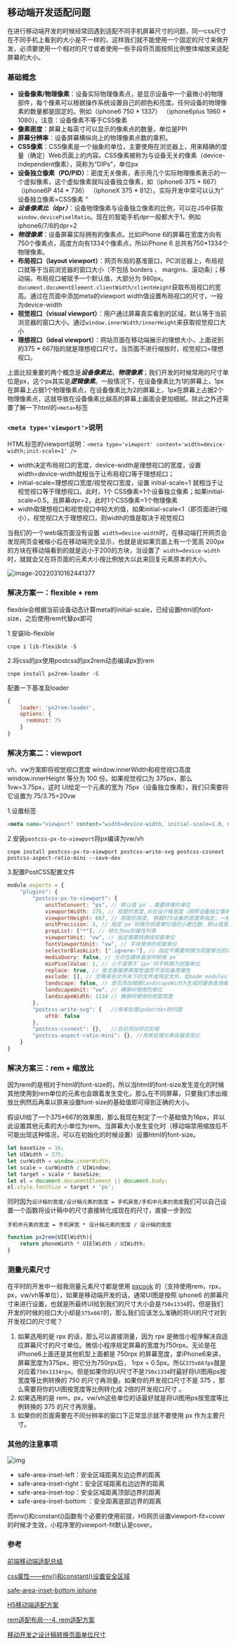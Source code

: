 ## 移动端开发适配问题

在进行移动端开发的时候经常回遇到适配不同手机屏幕尺寸的问题，同一css尺寸在不同手机上看到的大小是不一样的，这样我们就不能使用一个固定的尺寸来做开发，必须要使用一个相对的尺寸或者使用一些手段将页面按照比例整体缩放来适配屏幕的大小。

### 基础概念

+ **设备像素/物理像素**：设备实际物理像素点，是显示设备中一个最微小的物理部件，每个像素可以根据操作系统设置自己的颜色和亮度。任何设备的物理像素的数量都是固定的。例如（iphone6 750 * 1337） （iphone6plus 1960 * 1080）。注意：设备像素不等于CSS像素
+ **像素密度**：屏幕上每英寸可以显示的像素点的数量，单位是PPI
+ **屏幕分辨率**：设备屏幕横纵向上的物理像素点数的乘积。
+ **CSS像素**：CSS像素是一个抽象的单位，主要使用在浏览器上，用来精确的度量（确定）Web页面上的内容。CSS像素被称为与设备无关的像素（device-independent像素），简称为“DIPs”，单位px
+ **设备独立像素（PD/PID）**：密度无关像素，表示用几个实际物理像素表示的一个虚拟像素，这个虚拟像素就叫设备独立像素，如（iphone6 375 * 667） （iphone6P 414 * 736） （iphoneX 375 * 812）。实际开发中常可以认为“ 设备独立像素=CSS像素 ”
+ ***设备像素比（dpr）***：设备物理像素与设备独立像素的比例，可以在JS中获取`window.devicePixelRatio`。现在的智能手机dpr一般都大于1，例如iphone6/7/8的dpr=2
+ ***物理像素***：设备屏幕实际拥有的像素点。比如iPhone 6的屏幕在宽度方向有750个像素点，高度方向有1334个像素点，所以iPhone 6 总共有750*1334个物理像素。
+ **布局视口（layout viewport）**：网页布局的基准窗口，PC浏览器上，布局视口就等于当前浏览器的窗口大小（不包括 borders 、 margins、滚动条）；移动端，布局视口被赋予一个默认值，大部分为 980px。`document.documentElement.clientWidth/clientHeight`获取布局视口的宽高。通过在页面中添加meta的viewport width值设置布局视口的尺寸，一般为device-width
+ **视觉视口（visual viewport）**：用户通过屏幕真实看到的区域，默认等于当前浏览器的窗口大小。通过`window.innerWidth/innerHeight`来获取视觉视口大小
+ **理想视口（ideal viewport）**：网站页面在移动端展示的理想大小，上面说到的375 * 667指的就是理想视口尺寸。当页面不进行缩放时，视觉视口=理想视口。

上面比较重要的两个概念是***设备像素比***，***物理像素***；我们开发的时候常用的尺寸单位是px，这个px其实是***逻辑像素***。一般情况下，在设备像素比为1的屏幕上，1px在屏幕上占据1个物理像素点，在设备像素比为2的屏幕上，1px在屏幕上占据2个物理像素点，这就导致在设备像素比越高的屏幕上画面会更加细腻。除此之外还需要了解一下html的`<meta>`标签

### `<meta type='viewport'>`说明

HTML标签的viewport说明：`<meta type='viewport' content='width=device-width;init-scale=1' />`

+ width决定布局视口的宽度，device-width是理想视口的宽度，设置 width=device-width就相当于让布局视口等于理想视口；
+ initial-scale=理想视口宽度/视觉视口宽度，设置 initial-scale=1 就相当于让视觉视口等于理想视口。此时，1个 CSS像素=1个设备独立像素；如果initial-scale=0.5，且屏幕dpr=2，此时1个CSS像素=1个物理像素
+ width取理想视口和视觉视口中较大的值，如果initial-scale<1（即页面进行缩小），视觉视口大于理想视口，则width的值是取决于视觉视口

当我们的一个web端页面没有设置` width=device-width`时，在移动端打开网页会发现网页会被缩小后在移动端完全显示，也就是说如果页面上有一个宽高 200px的方块在移动端看到的就是远小于200的方块，当设置了` width=device-width`时，就就会又在将页面的元素大小按比例放大以此来回复元素原本的大小。

![image-20220310162441377](移动端开发适配问题/image-20220310162441377.png)



### 解决方案一：flexible + rem

flexible会根据当前设备动态计算meta的initial-scale，已经设置html的font-size，之后使用rem代替px即可

1.安装lib-flexible

```shell
cnpm i lib-flexible -S
```

2.将css的px使用postcss的px2rem动态编译px到rem

```shell
cnpm install px2rem-loader -S
```

配置一下基准及loader

```js
{
    loader: 'px2rem-loader',
    options: {
      remUnit: 75
    }
}
```



### 解决方案二：viewport

vh、vw方案即将视觉视口宽度 window.innerWidth和视觉视口高度 window.innerHeight 等分为 100 份。如果视觉视口为 375px，那么 1vw=3.75px，这时 UI给定一个元素的宽为 75px（设备独立像素），我们只需要将它设置为 75/3.75=20vw

1.设置标签

```html
<meta name="viewport" content="width=device-width, initial-scale=1.0, maximum-scale=1.0, user-scalable=0">
```

2.安装`postcss-px-to-viewport`将px编译为vw/vh

```shell
cnpm install postcss-px-to-viewport postcss-write-svg postcss-cssnext postcss-aspect-ratio-mini --save-dev
```

3.配置PostCSS配置文件

```js
module.exports = {
    "plugins": {
        "postcss-px-to-viewport": {
            unitToConvert: "px", // 默认值`px`，需要转换的单位
            viewportWidth: 375, // 视窗的宽度,对应设计稿宽度（按照设备独立像素的设计稿，如果设计稿是750，此处也应该是750）
            viewportHeight: 667, // 视窗的高度, 根据375设备的宽度来指定，一般是667，也可不配置
            unitPrecision: 3, // 指定`px`转换为视窗单位值的小数位数，默认值是5
            propList: ["*"], // 转化为vw的属性列表
            viewportUnit: "vw", // 指定需要转换成视窗单位
            fontViewportUnit: "vw", // 字体使用的视窗单位
            selectorBlaskList: [".ignore-"], // 指定不需要转换为视窗单位的类
            mediaQuery: false, // 允许在媒体查询中转换`px`
            minPixelValue: 1, // 小于或等于`1px`时不转换为视窗单位
            replace: true, // 是否直接更换属性值而不添加备用属性
            exclude: [], // 忽略某些文件夹下的文件或特定文件，如node_modules
            landscape: false, // 是否添加根据landscapeWidth生成的媒体查询条件 @media (orientation: landscape)
            landscapeUnit: "vw", // 横屏时使用的单位
            landscapeWidth: 1134 // 横屏时使用的视窗宽度
        },
        "postcss-write-svg": {   //用来处理1pxborder的问题
            uft8: false
        },
        "postcss-cssnext": {},   //自动添加样式前缀
        "postcss-aspect-ratio-mini": {}, //用来处理元素容器宽高比
    }
}
```



### 解决方案三：rem + 缩放比

因为rem的是相对于html的font-size的，所以当html的font-size发生变化的时候其他使用到rem单位的元素也会跟着发生变化，那么在不同屏幕，只要我们求出缩放比例然后再乘以原来设置font-size的基础值即可得到正确的大小。

假设UI给了一个375*667的效果图，那么我现在制定了一个基础值为16px，并以此设置其他元素的大小单位为rem。当屏幕大小发生变化时（移动端禁用缩放后不可能出现这种情况，可以在初始化的时候设置）设置html的font-size。

```js
let baseSize = 16;
let UIWidth = 375;
let curWidth = window.innerWidth;
let scale = curWindth / UIWindow;
let target = scale * baseSize;
let el = document.documentElement || document.body;
el.style.fontSize = target + 'px';
```

同时因为`设计稿的宽度/设计稿元素的宽度 = 手机屏宽/手机中元素的宽度`我们可以自己设置一个函数将设计稿中的尺寸直接转化成现在的尺寸，直接一步到位

`手机中元素的宽度 = 手机屏宽 * 设计稿元素的宽度 / 设计稿的宽度 `

```js
function px2rem(UIElWidth){
    return phoneWidth * UIElWidth / UIWidth;
}
```



### 测量元素尺寸

在平时的开发中一般我测量元素尺寸都是使用 [pxcook](https://www.fancynode.com.cn/pxcook) 的（支持使用rem，rpx，px，vw/vh等单位），如果是移动端开发的话，通常UI图是按照 iphone6 的屏幕尺寸来进行设置，也就是所最终UI给到我们的尺寸大小会是`750x1334`的，但是我们开发的时候的视口大小却是`375x667`的，那么我们应该怎么准确的将UI的尺寸对到开发视口的尺寸呢？

1. 如果选用的是 rpx 的话，那么可以直接测量，因为 rpx 是微信小程序解决自适应屏幕尺寸的尺寸单位。微信小程序规定屏幕的宽度为750rpx。无论是在iPhone6上面还是其他机型上面都是 750rpx 的屏幕宽度，拿iPhone6来讲，屏幕宽度为375px，把它分为750rpx后， 1rpx = 0.5px。所以`375x667px`就是对应着`750x1334rpx`。但是如果你的UI尺寸不是`750x1334`时最好将UI图用ps按宽度等比例转换的 750 的尺寸再测量。如果你的开发视口尺寸不是 375 ，那么需要将你的UI图按宽度等比例转化成 2倍的开发视口尺寸 。
2. 如果选用的是 rem，px，vw/vh这些单位的话最好就是将UI图用ps按宽度等比例转换的 375 的尺寸再测量。
3. 如果你的页面需要在不同分辨率的窗口下正常显示就不要使用 px 作为主要尺寸。



### 其他的注意事项

![img](移动端开发适配问题/4fdc2e079dec8f5040b1b18eaa1627de.png)

- safe-area-inset-left：安全区域距离左边边界的距离
- safe-area-inset-right：安全区域距离右边边界的距离
- safe-area-inset-top：安全区域距离顶部边界的距离
- safe-area-inset-bottom ：安全距离底部边界的距离

而env()和constant()函数有个必要的使用前提，H5网页设置viewport-fit=cover的时候才生效，小程序里的viewport-fit默认是cover。



### 参考

[前端移动端适配总结](https://blog.csdn.net/xiaxiaoxian/article/details/79395694)

[css属性——env()和constant()设置安全区域](https://www.cnblogs.com/djjlovedjj/p/13983852.html)

[safe-area-inset-bottom iphone](https://blog.csdn.net/sd19871122/article/details/80989704)

[H5移动端适配方案](https://blog.csdn.net/ttx_laughing/article/details/105657341?utm_medium=distribute.pc_aggpage_search_result.none-task-blog-2~aggregatepage~first_rank_ecpm_v1~rank_aggregation-1-105657341.pc_agg_rank_aggregation&utm_term=h5+%E5%A4%A7%E5%B0%8F%E9%80%82%E9%85%8D%E6%96%B9%E6%A1%88&spm=1000.2123.3001.4430)

[rem适配布局---4. rem适配方案](https://www.cnblogs.com/deer-cen/p/12143290.html)

[移动开发之设计稿转换页面单位尺寸](https://www.cnblogs.com/lovesong/p/5439756.html)